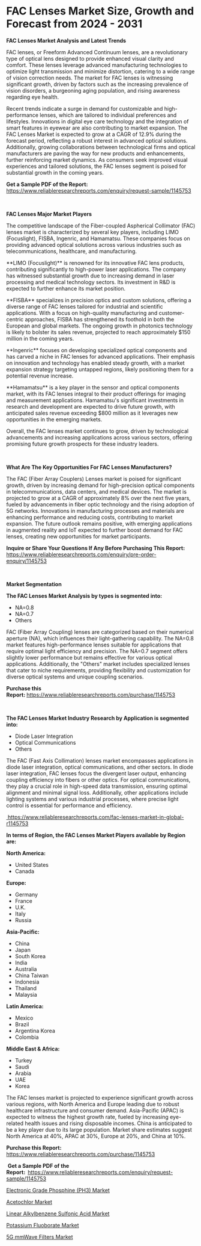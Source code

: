<p><h1>FAC Lenses Market Size, Growth and Forecast from 2024 - 2031</h1></p><p><strong>FAC Lenses Market Analysis and Latest Trends</strong></p>
<p><p>FAC lenses, or Freeform Advanced Continuum lenses, are a revolutionary type of optical lens designed to provide enhanced visual clarity and comfort. These lenses leverage advanced manufacturing technologies to optimize light transmission and minimize distortion, catering to a wide range of vision correction needs. The market for FAC lenses is witnessing significant growth, driven by factors such as the increasing prevalence of vision disorders, a burgeoning aging population, and rising awareness regarding eye health.</p><p>Recent trends indicate a surge in demand for customizable and high-performance lenses, which are tailored to individual preferences and lifestyles. Innovations in digital eye care technology and the integration of smart features in eyewear are also contributing to market expansion. The FAC Lenses Market is expected to grow at a CAGR of 12.9% during the forecast period, reflecting a robust interest in advanced optical solutions. Additionally, growing collaborations between technological firms and optical manufacturers are paving the way for new products and enhancements, further reinforcing market dynamics. As consumers seek improved visual experiences and tailored solutions, the FAC lenses segment is poised for substantial growth in the coming years.</p></p>
<p><strong>Get a Sample PDF of the Report:&nbsp;</strong> <a href="https://www.reliableresearchreports.com/enquiry/request-sample/1145753?utm_campaign=13&utm_medium=2&utm_source=Github&utm_content=ia&utm_term=03102024&utm_id=fac-lenses">https://www.reliableresearchreports.com/enquiry/request-sample/1145753</a></p>
<p>&nbsp;</p>
<p><strong>FAC Lenses Major Market Players</strong></p>
<p><p>The competitive landscape of the Fiber-coupled Aspherical Collimator (FAC) lenses market is characterized by several key players, including LIMO (Focuslight), FISBA, Ingenric, and Hamamatsu. These companies focus on providing advanced optical solutions across various industries such as telecommunications, healthcare, and manufacturing.</p><p>**LIMO (Focuslight)** is renowned for its innovative FAC lens products, contributing significantly to high-power laser applications. The company has witnessed substantial growth due to increasing demand in laser processing and medical technology sectors. Its investment in R&D is expected to further enhance its market position.</p><p>**FISBA** specializes in precision optics and custom solutions, offering a diverse range of FAC lenses tailored for industrial and scientific applications. With a focus on high-quality manufacturing and customer-centric approaches, FISBA has strengthened its foothold in both the European and global markets. The ongoing growth in photonics technology is likely to bolster its sales revenue, projected to reach approximately $150 million in the coming years.</p><p>**Ingenric** focuses on developing specialized optical components and has carved a niche in FAC lenses for advanced applications. Their emphasis on innovation and technology has enabled steady growth, with a market expansion strategy targeting untapped regions, likely positioning them for a potential revenue increase.</p><p>**Hamamatsu** is a key player in the sensor and optical components market, with its FAC lenses integral to their product offerings for imaging and measurement applications. Hamamatsu's significant investments in research and development are expected to drive future growth, with anticipated sales revenue exceeding $800 million as it leverages new opportunities in the emerging markets.</p><p>Overall, the FAC lenses market continues to grow, driven by technological advancements and increasing applications across various sectors, offering promising future growth prospects for these industry leaders.</p></p>
<p>&nbsp;</p>
<p><strong>What Are The Key Opportunities For FAC Lenses Manufacturers?</strong></p>
<p><p>The FAC (Fiber Array Couplers) Lenses market is poised for significant growth, driven by increasing demand for high-precision optical components in telecommunications, data centers, and medical devices. The market is projected to grow at a CAGR of approximately 8% over the next five years, fueled by advancements in fiber optic technology and the rising adoption of 5G networks. Innovations in manufacturing processes and materials are enhancing performance and reducing costs, contributing to market expansion. The future outlook remains positive, with emerging applications in augmented reality and IoT expected to further boost demand for FAC lenses, creating new opportunities for market participants.</p></p>
<p><strong>Inquire or Share Your Questions If Any Before Purchasing This Report:</strong> <a href="https://www.reliableresearchreports.com/enquiry/pre-order-enquiry/1145753?utm_campaign=13&utm_medium=2&utm_source=Github&utm_content=ia&utm_term=03102024&utm_id=fac-lenses">https://www.reliableresearchreports.com/enquiry/pre-order-enquiry/1145753</a></p>
<p>&nbsp;</p>
<p><strong>Market Segmentation</strong></p>
<p><strong>The FAC Lenses Market Analysis by types is segmented into:</strong></p>
<p><ul><li>NA=0.8</li><li>NA=0.7</li><li>Others</li></ul></p>
<p><p>FAC (Fiber Array Coupling) lenses are categorized based on their numerical aperture (NA), which influences their light-gathering capability. The NA=0.8 market features high-performance lenses suitable for applications that require optimal light efficiency and precision. The NA=0.7 segment offers slightly lower performance but remains effective for various optical applications. Additionally, the "Others" market includes specialized lenses that cater to niche requirements, providing flexibility and customization for diverse optical systems and unique coupling scenarios.</p></p>
<p><strong>Purchase this Report:&nbsp;</strong><a href="https://www.reliableresearchreports.com/purchase/1145753?utm_campaign=13&utm_medium=2&utm_source=Github&utm_content=ia&utm_term=03102024&utm_id=fac-lenses">https://www.reliableresearchreports.com/purchase/1145753</a></p>
<p>&nbsp;</p>
<p><strong>The FAC Lenses Market Industry Research by Application is segmented into:</strong></p>
<p><ul><li>Diode Laser Integration</li><li>Optical Communications</li><li>Others</li></ul></p>
<p><p>The FAC (Fast Axis Collimation) lenses market encompasses applications in diode laser integration, optical communications, and other sectors. In diode laser integration, FAC lenses focus the divergent laser output, enhancing coupling efficiency into fibers or other optics. For optical communications, they play a crucial role in high-speed data transmission, ensuring optimal alignment and minimal signal loss. Additionally, other applications include lighting systems and various industrial processes, where precise light control is essential for performance and efficiency.</p></p>
<p><a href="https://www.reliableresearchreports.com/fac-lenses-market-in-global-r1145753?utm_campaign=13&utm_medium=2&utm_source=Github&utm_content=ia&utm_term=03102024&utm_id=fac-lenses">&nbsp;https://www.reliableresearchreports.com/fac-lenses-market-in-global-r1145753</a></p>
<p><strong>In terms of Region, the FAC Lenses Market Players available by Region are:</strong></p>
<p>
    <p> <strong> North America: </strong>
        <ul>
            <li>United States</li>
            <li>Canada</li>
        </ul>
        </p> 
    <p> <strong> Europe: </strong>
        <ul>
            <li>Germany</li>
            <li>France</li>
            <li>U.K.</li>
            <li>Italy</li>
            <li>Russia</li>
        </ul>
        </p> 
    <p> <strong> Asia-Pacific: </strong>
        <ul>
            <li>China</li>
            <li>Japan</li>
            <li>South Korea</li>
            <li>India</li>
            <li>Australia</li>
            <li>China Taiwan</li>
            <li>Indonesia</li>
            <li>Thailand</li>
            <li>Malaysia</li>
        </ul>
        </p> 
    <p> <strong> Latin America: </strong>
        <ul>
            <li>Mexico</li>
            <li>Brazil</li>
            <li>Argentina Korea</li>
            <li>Colombia</li>
        </ul>
        </p> 
    <p> <strong> Middle East & Africa: </strong>
        <ul>
            <li>Turkey</li>
            <li>Saudi</li>
            <li>Arabia</li>
            <li>UAE</li>
            <li>Korea</li>
        </ul>
    </p>
    </p>
<p><p>The FAC lenses market is projected to experience significant growth across various regions, with North America and Europe leading due to robust healthcare infrastructure and consumer demand. Asia-Pacific (APAC) is expected to witness the highest growth rate, fueled by increasing eye-related health issues and rising disposable incomes. China is anticipated to be a key player due to its large population. Market share estimates suggest North America at 40%, APAC at 30%, Europe at 20%, and China at 10%.</p></p>
<p><strong>Purchase this Report: </strong><a href="https://www.reliableresearchreports.com/purchase/1145753?utm_campaign=13&utm_medium=2&utm_source=Github&utm_content=ia&utm_term=03102024&utm_id=fac-lenses">https://www.reliableresearchreports.com/purchase/1145753</a></p>
<p>&nbsp;<strong>Get a Sample PDF of the Report:&nbsp;&nbsp;</strong><a href="https://www.reliableresearchreports.com/enquiry/request-sample/1145753?utm_campaign=13&utm_medium=2&utm_source=Github&utm_content=ia&utm_term=03102024&utm_id=fac-lenses">https://www.reliableresearchreports.com/enquiry/request-sample/1145753</a></p>
<p><strong></strong></p>
<p><p><a href="https://github.com/MarciaRunte/Market-Research-Report-List-1/blob/main/electronic-grade-phosphine-ph3-market.md?utm_campaign=13&utm_medium=2&utm_source=Github&utm_content=ia&utm_term=03102024&utm_id=fac-lenses">Electronic Grade Phosphine (PH3) Market</a></p><p><a href="https://www.linkedin.com/pulse/acetochlor-market-essentials-key-players-demand-drivers-xkrxc?utm_campaign=13&utm_medium=2&utm_source=Github&utm_content=ia&utm_term=03102024&utm_id=fac-lenses">Acetochlor Market</a></p><p><a href="https://medium.com/@santosuigrtley997836/key-drivers-in-the-linear-alkylbenzene-sulfonic-acid-market-trends-and-future-outlook-2024-2031-f04a161e0b75?postPublishedType=repub&utm_campaign=13&utm_medium=2&utm_source=Github&utm_content=ia&utm_term=03102024&utm_id=fac-lenses">Linear Alkylbenzene Sulfonic Acid Market</a></p><p><a href="https://www.linkedin.com/pulse/insights-potassium-fluoborate-industry-market-financial-status-okdmc?utm_campaign=13&utm_medium=2&utm_source=Github&utm_content=ia&utm_term=03102024&utm_id=fac-lenses">Potassium Fluoborate Market</a></p><p><a href="https://github.com/MariaWashington76/Market-Research-Report-List-1/blob/main/5g-mmwave-filters-market.md?utm_campaign=13&utm_medium=2&utm_source=Github&utm_content=ia&utm_term=03102024&utm_id=fac-lenses">5G mmWave Filters Market</a></p></p>